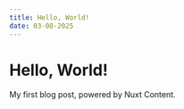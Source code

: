 ```yaml
---
title: Hello, World!
date: 03-08-2025
---
```

# Hello, World!

My first blog post, powered by Nuxt Content.